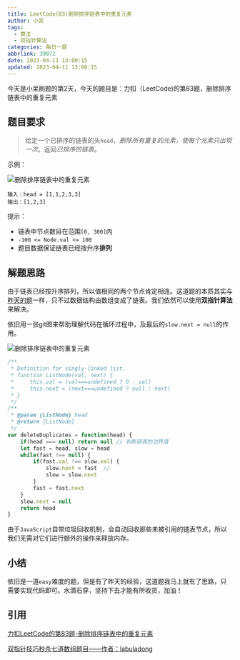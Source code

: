```yaml
---
title: LeetCode(83)删除排序链表中的重复元素
author: 小呆
tags:
  - 算法
  - 双指针算法
categories: 每日一题
abbrlink: 39872
date: 2023-04-11 13:00:15
updated: 2023-04-11 13:00:15
---
```


今天是小呆刷题的第2天，今天的题目是：力扣（LeetCode)的第83题，删除排序链表中的重复元素

## 题目要求

> 给定一个已排序的链表的头`head`，*删除所有重复的元素，使每个元素只出现一次*。返回*已排序的链表*。

<!--more-->

示例：

![删除排序链表中的重复元素](//img.xdxmblog.cn/images/image-20230411130211651.png)

```
输入：head = [1,1,2,3,3]
输出：[1,2,3]
```

提示：

- 链表中节点数目在范围`[0, 300]`内
- `-100 <= Node.val <= 100`
- 题目数据保证链表已经按升序**排列**

## 解题思路

由于链表已经按升序排列，所以值相同的两个节点肯定相连。这道题的本质其实与[昨天的题](https://www.xdxmblog.cn/posts/1148.html)一样，只不过数据结构由数组变成了链表。我们依然可以使用**双指针算法**来解决。

依旧用一张git图来帮助理解代码在循环过程中，及最后的`slow.next = null`的作用。

![删除排序链表中的重复元素](//img.xdxmblog.cn/images/image-202304110001.gif)

```javascript
/**
 * Definition for singly-linked list.
 * function ListNode(val, next) {
 *     this.val = (val===undefined ? 0 : val)
 *     this.next = (next===undefined ? null : next)
 * }
 */
/**
 * @param {ListNode} head
 * @return {ListNode}
 */
var deleteDuplicates = function(head) {
    if(head === null) return null // 判断链表的边界值
    let fast = head, slow = head
    while(fast !== null) {
        if(fast.val !== slow.val) {
            slow.next = fast  // 
            slow = slow.next
        }
        fast = fast.next
    }
    slow.next = null
    return head
}
```

由于`JavaScript`自带垃圾回收机制，会自动回收那些未被引用的链表节点，所以我们无需对它们进行额外的操作来释放内存。

## 小结

依旧是一道`easy`难度的题，但是有了昨天的经验，这道题我马上就有了思路，只需要实现代码即可。水滴石穿，坚持下去才能有所收货，加油！

## 引用

[力扣LeetCode的第83题-删除排序链表中的重复元素](https://leetcode.cn/problems/remove-duplicates-from-sorted-list/)

[双指针技巧秒杀七道数组题目——作者：labuladong](https://labuladong.gitee.io/algo/di-yi-zhan-da78c/shou-ba-sh-48c1d/shuang-zhi-fa4bd/)

